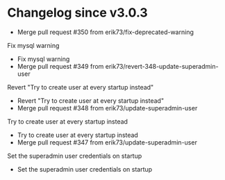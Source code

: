 # Changelog since v3.0.3
- Merge pull request #350 from erik73/fix-deprecated-warning

Fix mysql warning 
- Fix mysql warning 
- Merge pull request #349 from erik73/revert-348-update-superadmin-user

Revert "Try to create user at every startup instead" 
- Revert "Try to create user at every startup instead" 
- Merge pull request #348 from erik73/update-superadmin-user

Try to create user at every startup instead 
- Try to create user at every startup instead 
- Merge pull request #347 from erik73/update-superadmin-user

Set the superadmin user credentials on startup 
- Set the superadmin user credentials on startup 
